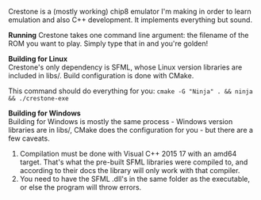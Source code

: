 Crestone is a (mostly working) chip8 emulator I'm making in order to learn emulation and also C++ development. It implements everything but sound. 

**Running** 
Crestone takes one command line argument: the filename of the ROM you want to play. Simply type that in and you're golden!

**Building for Linux**  
Crestone's only dependency is SFML, whose Linux version libraries are included in libs/. Build configuration is done with CMake.

This command should do everything for you:
```cmake -G "Ninja" . && ninja && ./crestone-exe```

**Building for Windows**  
Building for Windows is mostly the same process - Windows version libraries are in libs/, CMake does the configuration for you - but there are a few caveats.

1. Compilation must be done with Visual C++ 2015 17 with an amd64 target. That's what the pre-built SFML libraries were compiled to, and according to their docs the library will only work with that compiler.
2. You need to have the SFML .dll's in the same folder as the executable, or else the program will throw errors.
